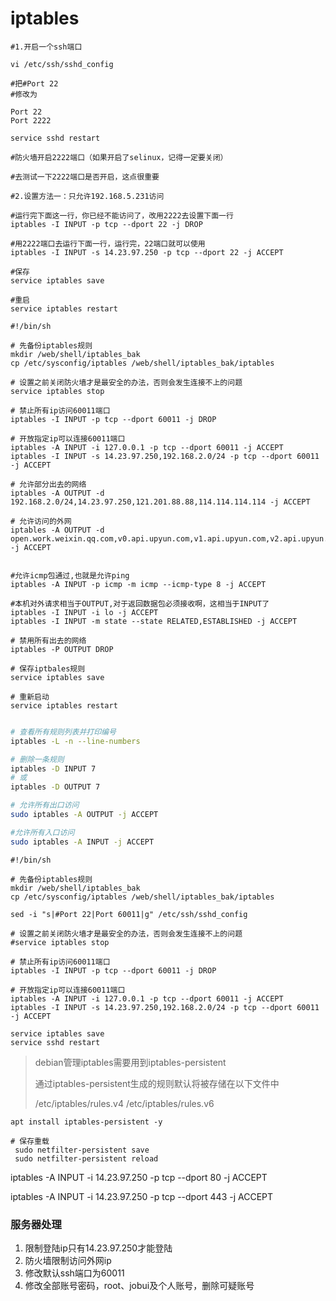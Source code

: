 # iptables

```shell
#1.开启一个ssh端口

vi /etc/ssh/sshd_config

#把#Port 22
#修改为

Port 22
Port 2222

service sshd restart

#防火墙开启2222端口（如果开启了selinux，记得一定要关闭）

#去测试一下2222端口是否开启，这点很重要

#2.设置方法一：只允许192.168.5.231访问

#运行完下面这一行，你已经不能访问了，改用2222去设置下面一行
iptables -I INPUT -p tcp --dport 22 -j DROP

#用2222端口去运行下面一行，运行完，22端口就可以使用
iptables -I INPUT -s 14.23.97.250 -p tcp --dport 22 -j ACCEPT

#保存
service iptables save

#重启
service iptables restart
```



```SHELL
#!/bin/sh

# 先备份iptables规则
mkdir /web/shell/iptables_bak
cp /etc/sysconfig/iptables /web/shell/iptables_bak/iptables

# 设置之前关闭防火墙才是最安全的办法，否则会发生连接不上的问题
service iptables stop

# 禁止所有ip访问60011端口
iptables -I INPUT -p tcp --dport 60011 -j DROP

# 开放指定ip可以连接60011端口
iptables -A INPUT -i 127.0.0.1 -p tcp --dport 60011 -j ACCEPT
iptables -I INPUT -s 14.23.97.250,192.168.2.0/24 -p tcp --dport 60011 -j ACCEPT

# 允许部分出去的网络  			
iptables -A OUTPUT -d 192.168.2.0/24,14.23.97.250,121.201.88.88,114.114.114.114 -j ACCEPT    
   
# 允许访问的外网
iptables -A OUTPUT -d open.work.weixin.qq.com,v0.api.upyun.com,v1.api.upyun.com,v2.api.upyun.com,v3.api.upyun.com,graph.qq.com,apis.map.qq.com,api.weixin.qq.com,login.weixin.qq.com,wx.qq.com,api.weibo.com,js4.jobui.com,css4.jobui.com,m.jobui.com,www.jobui.com,apis.jobui.com -j ACCEPT


#允许icmp包通过,也就是允许ping
iptables -A INPUT -p icmp -m icmp --icmp-type 8 -j ACCEPT

#本机对外请求相当于OUTPUT,对于返回数据包必须接收啊，这相当于INPUT了
iptables -I INPUT -i lo -j ACCEPT
iptables -I INPUT -m state --state RELATED,ESTABLISHED -j ACCEPT

# 禁用所有出去的网络
iptables -P OUTPUT DROP

# 保存iptbales规则
service iptables save

# 重新启动
service iptables restart 


```

```bash
# 查看所有规则列表并打印编号
iptables -L -n --line-numbers

# 删除一条规则
iptables -D INPUT 7
# 或
iptables -D OUTPUT 7

# 允许所有出口访问
sudo iptables -A OUTPUT -j ACCEPT

#允许所有入口访问
sudo iptables -A INPUT -j ACCEPT
```

```shell
#!/bin/sh

# 先备份iptables规则
mkdir /web/shell/iptables_bak
cp /etc/sysconfig/iptables /web/shell/iptables_bak/iptables

sed -i "s|#Port 22|Port 60011|g" /etc/ssh/sshd_config

# 设置之前关闭防火墙才是最安全的办法，否则会发生连接不上的问题
#service iptables stop

# 禁止所有ip访问60011端口
iptables -I INPUT -p tcp --dport 60011 -j DROP

# 开放指定ip可以连接60011端口
iptables -A INPUT -i 127.0.0.1 -p tcp --dport 60011 -j ACCEPT
iptables -I INPUT -s 14.23.97.250,192.168.2.0/24 -p tcp --dport 60011 -j ACCEPT

service iptables save
service sshd restart
```



> debian管理iptables需要用到iptables-persistent 
>
> 通过iptables-persistent生成的规则默认将被存储在以下文件中
>
> /etc/iptables/rules.v4    /etc/iptables/rules.v6

```shell
apt install iptables-persistent -y

# 保存重载
 sudo netfilter-persistent save
 sudo netfilter-persistent reload
```

iptables -A INPUT -i 14.23.97.250 -p tcp --dport 80 -j ACCEPT

iptables -A INPUT -i 14.23.97.250 -p tcp --dport 443 -j ACCEPT



### 服务器处理

1. 限制登陆ip只有14.23.97.250才能登陆
2. 防火墙限制访问外网ip
3. 修改默认ssh端口为60011
4. 修改全部账号密码，root、jobui及个人账号，删除可疑账号
